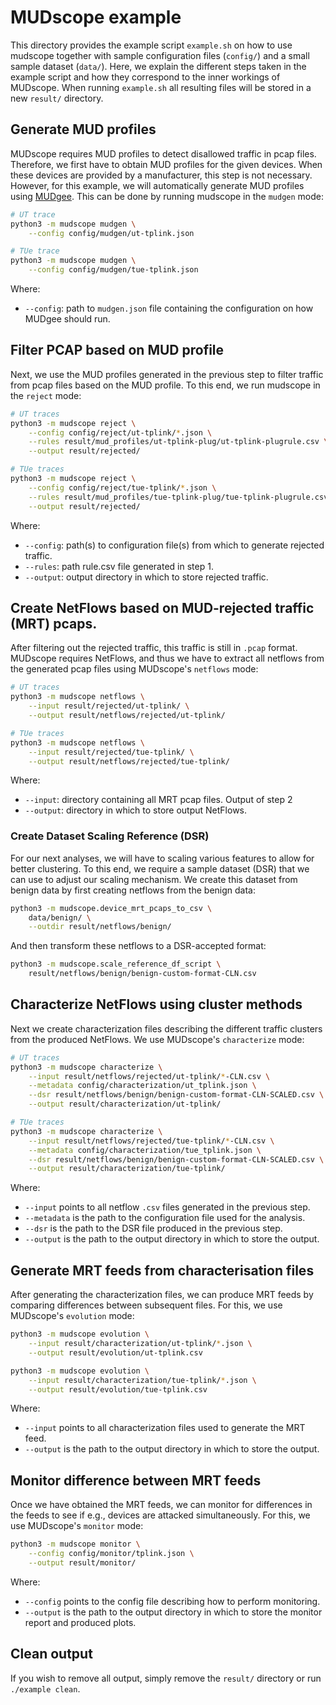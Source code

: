 # MUDscope example
This directory provides the example script `example.sh` on how to use mudscope together with sample configuration files (`config/`) and a small sample dataset (`data/`).
Here, we explain the different steps taken in the example script and how they correspond to the inner workings of MUDscope. When running `example.sh` all resulting files will be stored in a new `result/` directory.

## Generate MUD profiles
MUDscope requires MUD profiles to detect disallowed traffic in pcap files. Therefore, we first have to obtain MUD profiles for the given devices. When these devices are provided by a manufacturer, this step is not necessary. However, for this example, we will automatically generate MUD profiles using [MUDgee](https://github.com/ayyoob/mudgee). This can be done by running mudscope in the `mudgen` mode:

```bash
# UT trace
python3 -m mudscope mudgen \
    --config config/mudgen/ut-tplink.json

# TUe trace
python3 -m mudscope mudgen \
    --config config/mudgen/tue-tplink.json
```
Where:
 - `--config`: path to `mudgen.json` file containing the configuration on how MUDgee should run.

## Filter PCAP based on MUD profile
Next, we use the MUD profiles generated in the previous step to filter traffic from pcap files based on the MUD profile. To this end, we run mudscope in the `reject` mode:

```bash
# UT traces
python3 -m mudscope reject \
    --config config/reject/ut-tplink/*.json \
    --rules result/mud_profiles/ut-tplink-plug/ut-tplink-plugrule.csv \
    --output result/rejected/

# TUe traces
python3 -m mudscope reject \
    --config config/reject/tue-tplink/*.json \
    --rules result/mud_profiles/tue-tplink-plug/tue-tplink-plugrule.csv \
    --output result/rejected/
```
Where:
 - `--config`: path(s) to configuration file(s) from which to generate rejected traffic.
 - `--rules`: path rule.csv file generated in step 1.
 - `--output`: output directory in which to store rejected traffic.

## Create NetFlows based on MUD-rejected traffic (MRT) pcaps.
After filtering out the rejected traffic, this traffic is still in `.pcap` format. MUDscope requires NetFlows, and thus we have to extract all netflows from the generated pcap files using MUDscope's `netflows` mode:

```bash
# UT traces
python3 -m mudscope netflows \
    --input result/rejected/ut-tplink/ \
    --output result/netflows/rejected/ut-tplink/

# TUe traces
python3 -m mudscope netflows \
    --input result/rejected/tue-tplink/ \
    --output result/netflows/rejected/tue-tplink/
```
Where:
 - `--input`: directory containing all MRT pcap files. Output of step 2 
 - `--output`: directory in which to store output NetFlows.

### Create Dataset Scaling Reference (DSR)
For our next analyses, we will have to scaling various features to allow for better clustering. To this end, we require a sample dataset (DSR) that we can use to adjust our scaling mechanism. We create this dataset from benign data by first creating netflows from the benign data:

```bash
python3 -m mudscope.device_mrt_pcaps_to_csv \
    data/benign/ \
    --outdir result/netflows/benign/
```

And then transform these netflows to a DSR-accepted format:

```bash
python3 -m mudscope.scale_reference_df_script \
    result/netflows/benign/benign-custom-format-CLN.csv
```

## Characterize NetFlows using cluster methods
Next we create characterization files describing the different traffic clusters from the produced NetFlows. We use MUDscope's `characterize` mode:

```bash
# UT traces
python3 -m mudscope characterize \
    --input result/netflows/rejected/ut-tplink/*-CLN.csv \
    --metadata config/characterization/ut_tplink.json \
    --dsr result/netflows/benign/benign-custom-format-CLN-SCALED.csv \
    --output result/characterization/ut-tplink/

# TUe traces
python3 -m mudscope characterize \
    --input result/netflows/rejected/tue-tplink/*-CLN.csv \
    --metadata config/characterization/tue_tplink.json \
    --dsr result/netflows/benign/benign-custom-format-CLN-SCALED.csv \
    --output result/characterization/tue-tplink/
```
Where:
 - `--input` points to all netflow `.csv` files generated in the previous step.
 - `--metadata` is the path to the configuration file used for the analysis.
 - `--dsr` is the path to the DSR file produced in the previous step.
 - `--output` is the path to the output directory in which to store the output.

## Generate MRT feeds from characterisation files
After generating the characterization files, we can produce MRT feeds by comparing differences between subsequent files. For this, we use MUDscope's `evolution` mode:

```bash
python3 -m mudscope evolution \
    --input result/characterization/ut-tplink/*.json \
    --output result/evolution/ut-tplink.csv

python3 -m mudscope evolution \
    --input result/characterization/tue-tplink/*.json \
    --output result/evolution/tue-tplink.csv
```
Where:
 - `--input` points to all characterization files used to generate the MRT feed.
 - `--output` is the path to the output directory in which to store the output.

## Monitor difference between MRT feeds
Once we have obtained the MRT feeds, we can monitor for differences in the feeds to see if e.g., devices are attacked simultaneously. For this, we use MUDscope's `monitor` mode:

```bash
python3 -m mudscope monitor \
    --config config/monitor/tplink.json \
    --output result/monitor/
```
Where:
 - `--config` points to the config file describing how to perform monitoring.
 - `--output` is the path to the output directory in which to store the monitor report and produced plots.

## Clean output
If you wish to remove all output, simply remove the `result/` directory or run `./example clean`.
